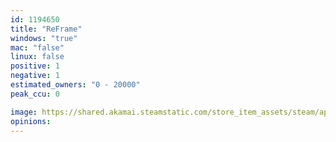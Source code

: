 ```yaml
---
id: 1194650
title: "ReFrame"
windows: "true"
mac: "false"
linux: false
positive: 1
negative: 1
estimated_owners: "0 - 20000"
peak_ccu: 0

image: https://shared.akamai.steamstatic.com/store_item_assets/steam/apps/1194650/header.jpg?t=1586416369
opinions:
---
```

